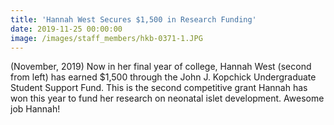 ```yaml
---
title: 'Hannah West Secures $1,500 in Research Funding'
date: 2019-11-25 00:00:00
image: /images/staff_members/hkb-0371-1.JPG
---
```


(November, 2019) Now in her final year of college, Hannah West (second from left) has earned $1,500 through the John J. Kopchick Undergraduate Student Support Fund. This is the second competitive grant Hannah has won this year to fund her research on neonatal islet development. Awesome job Hannah\!